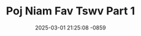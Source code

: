 ---
layout: movie-video-data
date: 2025-03-01 21:25:08 -0859
categories: movie

# Site Attributes
title: "Poj Niam Fav Tswv Part 1"
permalink: "/movie/Poj_Niam_Fav_Tswv_Part_1"

# Movie Attributes
synopsis: "Txiv neej hmoob lub siab xav muaj tsis xav pluag xav nyob tsis xav tuag xauv lwm lub neej khiav rau ub rau no thaum kawg tsis muaj ib yam dab tsi zoo. "
producer: "Moonlight Productions"
director: ""
writer: ""
video_link: "https://youtu.be/8n7dhwcEiJg?si=z_hqPzNLcU6MUmgA"
genre: "Drama"
year: "2006"
release_type: "VHS"
storage: "Center for Hmong Studies"
thumbnail: "/assets/images/movie_thumbnails/Poj Niam Fav Tswv Part 1.jpeg"
publishing_company: "Moonlight Productions"

# Sequels + Parts
base_movie: "Poj Niam Fav Tswv Part 1"
total_parts: 2
sequel: "Poj Niam Fav Tswv Part 2"

# Movie Cast
cast:
- name: "Tuam Zeej"
- name: "Kav Hawj"
- name: "Ntxawm Lauj"
- name: "Moos Lauj"
---